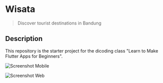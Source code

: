 # Wisata
> Discover tourist destinations in Bandung

## Description
This repository is the starter project for the dicoding class "Learn to Make Flutter Apps for Beginners".

![Screenshot Mobile](https://github.com/nugrahaz/Wisata/assets/69227102/3e1c0c5a-4c00-4337-aac5-d4cf895de2f3)

![Screenshot Web](https://github.com/nugrahaz/Wisata/assets/69227102/64c16343-9e19-474b-a9eb-a5eb5233b5fc)
